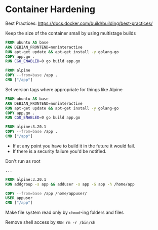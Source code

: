 # Container Hardening

Best Practices:
https://docs.docker.com/build/building/best-practices/

Keep the size of the container small by using multistage builds

```dockerfile
FROM ubuntu AS base
ARG DEBIAN_FRONTEND=noninteractive
RUN apt-get update && apt-get install -y golang-go
COPY app.go .
RUN CGO_ENABLED=0 go build app.go

FROM alpine
COPY --from=base /app .
CMD ["/app"]
```

Set version tags where appropriate for things like Alpine

```dockerfile
FROM ubuntu AS base
ARG DEBIAN_FRONTEND=noninteractive
RUN apt-get update && apt-get install -y golang-go
COPY app.go .
RUN CGO_ENABLED=0 go build app.go

FROM alpine:3.20.1
COPY --from=base /app .
CMD ["/app"]
```

- If at any point you have to build it in the future it would fail. 
- If there is a security failure you'd be notified.

Don't run as root

```dockerfile
...

FROM alpine:3.20.1
RUN addgroup -s app && adduser -s app -G app -h /home/app

COPY --from=base /app /home/appuser/
USER appuser
CMD ["/app"]
```

Make file system read only by `chmod`-ing folders and files

Remove shell access by `RUN rm -r /bin/sh`



